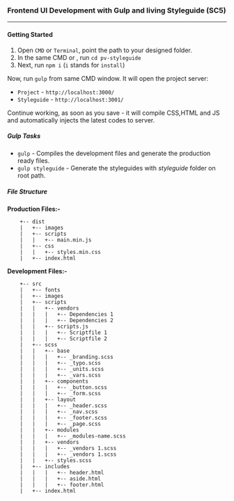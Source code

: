 ### Frontend UI Development with Gulp and living Styleguide (SC5)
---

#### Getting Started

1. Open `CMD` or `Terminal`, point the path to your designed folder.
2. In the same CMD or , run `cd pv-styleguide`
3. Next, run `npm i` (`i` stands for `install`)
 
Now, run `gulp` from same CMD window. It will open the project server: 
- `Project` - `http://localhost:3000/`
- `Styleguide` - `http://localhost:3001/`

Continue working, as soon as you save - it will compile CSS,HTML and JS and automatically injects the latest codes to server.

##### Gulp Tasks
- `gulp` - Compiles the development files and generate the production ready files.
- `gulp styleguide` - Generate the styleguides with *styleguide* folder on root path.


##### File Structure

**Production Files:-**
```
	+-- dist
	|   +-- images
	|   +-- scripts
	|	|   +-- main.min.js
	|   +-- css
	|	|   +-- styles.min.css 
	|   +-- index.html
```

**Development Files:-**
```
	+-- src
	|   +-- fonts
	|   +-- images
	|   +-- scripts
	|	|   +-- vendors
	|	|	|   +-- Dependencies 1
	|	|	|   +-- Dependencies 2
	|	|   +-- scripts.js
	|	|	|   +-- Scriptfile 1
	|	|	|   +-- Scriptfile 2
	|   +-- scss
	|	|   +-- base
	|	|	|   +-- _branding.scss
	|	|	|   +-- _typo.scss
	|	|	|   +-- _units.scss
	|	|	|   +-- _vars.scss
	|	|   +-- components
	|	|	|   +-- _button.scss
	|	|	|   +-- _form.scss
	|	|   +-- layout
	|	|	|   +-- _header.scss
	|	|	|   +-- _nav.scss
	|	|	|   +-- _footer.scss
	|	|	|   +-- _page.scss
	|	|   +-- modules
	|	|	|   +-- _modules-name.scss
	|	|   +-- vendors
	|	|	|   +-- _vendors 1.scss
	|	|	|   +-- _vendors 1.scss
	|	|   +-- styles.scss
	|   +-- includes
	|	|	|   +-- header.html
	|	|	|   +-- aside.html
	|	|	|   +-- footer.html
	|   +-- index.html
```


